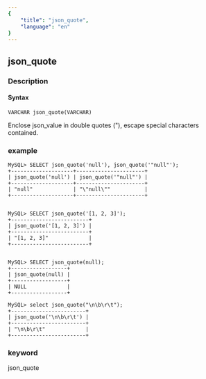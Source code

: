 ```yaml
---
{
    "title": "json_quote",
    "language": "en"
}
---
```


<!-- 
Licensed to the Apache Software Foundation (ASF) under one
or more contributor license agreements.  See the NOTICE file
distributed with this work for additional information
regarding copyright ownership.  The ASF licenses this file
to you under the Apache License, Version 2.0 (the
"License"); you may not use this file except in compliance
with the License.  You may obtain a copy of the License at

  http://www.apache.org/licenses/LICENSE-2.0

Unless required by applicable law or agreed to in writing,
software distributed under the License is distributed on an
"AS IS" BASIS, WITHOUT WARRANTIES OR CONDITIONS OF ANY
KIND, either express or implied.  See the License for the
specific language governing permissions and limitations
under the License.
-->

## json_quote
### Description
#### Syntax

`VARCHAR json_quote(VARCHAR)`


Enclose json_value in double quotes ("), escape special characters contained.

### example

```
MySQL> SELECT json_quote('null'), json_quote('"null"');
+--------------------+----------------------+
| json_quote('null') | json_quote('"null"') |
+--------------------+----------------------+
| "null"             | "\"null\""           |
+--------------------+----------------------+


MySQL> SELECT json_quote('[1, 2, 3]');
+-------------------------+
| json_quote('[1, 2, 3]') |
+-------------------------+
| "[1, 2, 3]"             |
+-------------------------+


MySQL> SELECT json_quote(null);
+------------------+
| json_quote(null) |
+------------------+
| NULL             |
+------------------+

MySQL> select json_quote("\n\b\r\t");
+------------------------+
| json_quote('\n\b\r\t') |
+------------------------+
| "\n\b\r\t"             |
+------------------------+
```
### keyword
json_quote
